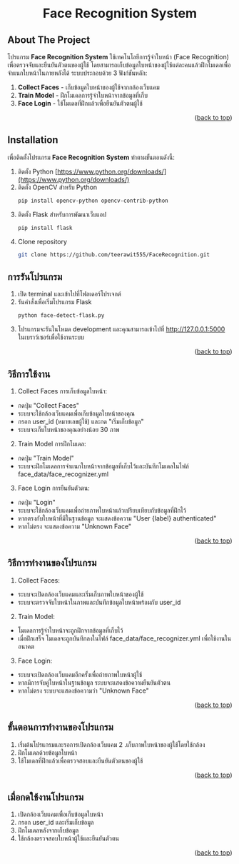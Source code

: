 <a name="readme-top"></a>

<br />
<div align="center">
    <h1>Face Recognition System</h1>
</div>

<!-- ABOUT THE PROJECT -->
## About The Project

โปรแกรม **Face Recognition System** ใช้เทคโนโลยีการรู้จำใบหน้า (Face Recognition) เพื่อตรวจจับและยืนยันตัวตนของผู้ใช้ โดยสามารถเก็บข้อมูลใบหน้าของผู้ใช้แต่ละคนแล้วฝึกโมเดลเพื่อจำแนกใบหน้าในภายหลังได้ ระบบประกอบด้วย 3 ฟังก์ชันหลัก:

1. **Collect Faces** - เก็บข้อมูลใบหน้าของผู้ใช้จากกล้องเว็บแคม
2. **Train Model** - ฝึกโมเดลการรู้จำใบหน้าจากข้อมูลที่เก็บ
3. **Face Login** - ใช้โมเดลที่ฝึกแล้วเพื่อยืนยันตัวตนผู้ใช้

<p align="right">(<a href="#readme-top">back to top</a>)</p>

## Installation

เพื่อติดตั้งโปรแกรม **Face Recognition System** ทำตามขั้นตอนดังนี้:

1. ติดตั้ง Python [https://www.python.org/downloads/](https://www.python.org/downloads/)
2. ติดตั้ง OpenCV สำหรับ Python
   ```sh
   pip install opencv-python opencv-contrib-python
   
3. ติดตั้ง Flask สำหรับการพัฒนาเว็บแอป
   ```sh
   pip install flask
4. Clone repository
   ```sh
   git clone https://github.com/teerawit555/FaceRecognition.git

## การรันโปรแกรม
1. เปิด terminal และเข้าไปที่โฟลเดอร์โปรเจกต์
2. รันคำสั่งเพื่อเริ่มโปรแกรม Flask
   ```sh
   python face-detect-flask.py
3. โปรแกรมจะรันในโหมด development และคุณสามารถเข้าไปที่ http://127.0.0.1:5000 ในเบราว์เซอร์เพื่อใช้งานระบบ
<p align="right">(<a href="#readme-top">back to top</a>)</p>

## วิธีการใช้งาน
1. Collect Faces การเก็บข้อมูลใบหน้า:
 - กดปุ่ม "Collect Faces"
 - ระบบจะใช้กล้องเว็บแคมเพื่อเก็บข้อมูลใบหน้าของคุณ
 - กรอก user_id (หมายเลขผู้ใช้) และกด "เริ่มเก็บข้อมูล"
 - ระบบจะเก็บใบหน้าของคุณอย่างน้อย 30 ภาพ

2. Train Model การฝึกโมเดล:
 - กดปุ่ม "Train Model"
 - ระบบจะฝึกโมเดลการจำแนกใบหน้าจากข้อมูลที่เก็บไว้และบันทึกโมเดลในไฟล์ face_data/face_recognizer.yml

3. Face Login การยืนยันตัวตน:
 - กดปุ่ม "Login"
 - ระบบจะใช้กล้องเว็บแคมเพื่อถ่ายภาพใบหน้าแล้วเปรียบเทียบกับข้อมูลที่ฝึกไว้
 - หากตรงกับใบหน้าที่มีในฐานข้อมูล จะแสดงข้อความ "User {label} authenticated"
 - หากไม่ตรง จะแสดงข้อความ "Unknown Face"
<p align="right">(<a href="#readme-top">back to top</a>)</p>

## วิธีการทำงานของโปรแกรม

1. Collect Faces:
 - ระบบจะเปิดกล้องเว็บแคมและเริ่มเก็บภาพใบหน้าของผู้ใช้
 - ระบบจะตรวจจับใบหน้าในภาพและบันทึกข้อมูลใบหน้าพร้อมกับ user_id
2. Train Model:
 - โมเดลการรู้จำใบหน้าจะถูกฝึกจากข้อมูลที่เก็บไว้
 - เมื่อฝึกเสร็จ โมเดลจะถูกบันทึกลงในไฟล์ face_data/face_recognizer.yml เพื่อใช้งานในอนาคต
3. Face Login:
 - ระบบจะเปิดกล้องเว็บแคมอีกครั้งเพื่อถ่ายภาพใบหน้าผู้ใช้
 - หากมีการจับคู่ใบหน้าในฐานข้อมูล ระบบจะแสดงข้อความยืนยันตัวตน
 - หากไม่ตรง ระบบจะแสดงข้อความว่า "Unknown Face"
<p align="right">(<a href="#readme-top">back to top</a>)</p> <!-- FRONTEND -->

## ขั้นตอนการทำงานของโปรแกรม
1. เริ่มต้นโปรแกรมและรอการเปิดกล้องเว็บแคม
2 .เก็บภาพใบหน้าของผู้ใช้โดยใช้กล้อง
3. ฝึกโมเดลด้วยข้อมูลใบหน้า
4. ใช้โมเดลที่ฝึกแล้วเพื่อตรวจสอบและยืนยันตัวตนของผู้ใช้
<p align="right">(<a href="#readme-top">back to top</a>)</p> <!-- FRONTEND -->

## เมื่อกดใช้งานโปรแกรม
1. เปิดกล้องเว็บแคมเพื่อเก็บข้อมูลใบหน้า
2. กรอก user_id และเริ่มเก็บข้อมูล
3. ฝึกโมเดลหลังจากเก็บข้อมูล
4. ใช้กล้องตรวจสอบใบหน้าผู้ใช้และยืนยันตัวตน
<p align="right">(<a href="#readme-top">back to top</a>)</p> <!-- FRONTEND -->


